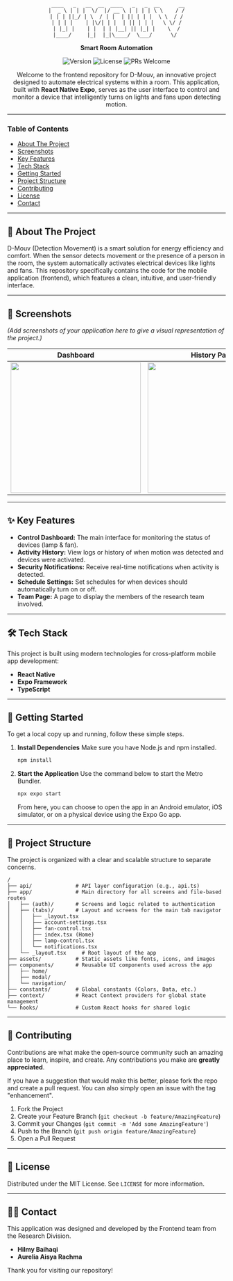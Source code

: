 <div align="center">

```
 ____   _   __  __  ____   _   _  __      __
|  _ \ | | |  \/  |/ __ \ | | | | \ \    / /
| | | ||_/ | \  / | |  | || | | |  \ \  / /
| | | |    | |\/| | |  | || | | |   \ \/ /
| |_| |    | |  | | |__| || |_| |    \  /
|____/     |_|  |_|\____/  \___/      \/ 
```
**Smart Room Automation**

</div>

<p align="center">
  <img src="https://img.shields.io/badge/version-1.0.0-blue.svg" alt="Version">
  <img src="https://img.shields.io/badge/license-MIT-green.svg" alt="License">
  <img src="https://img.shields.io/badge/PRs-welcome-brightgreen.svg" alt="PRs Welcome">
</p>

<p align="center">
  Welcome to the frontend repository for D-Mouv, an innovative project designed to automate electrical systems within a room. This application, built with <b>React Native Expo</b>, serves as the user interface to control and monitor a device that intelligently turns on lights and fans upon detecting motion.
</p>

---

### **Table of Contents**
* [About The Project](#-about-the-project)
* [Screenshots](#-screenshots)
* [Key Features](#-key-features)
* [Tech Stack](#️-tech-stack)
* [Getting Started](#-getting-started)
* [Project Structure](#-project-structure)
* [Contributing](#-contributing)
* [License](#-license)
* [Contact](#-contact)

---

## 🚀 About The Project

D-Mouv (Detection Movement) is a smart solution for energy efficiency and comfort. When the sensor detects movement or the presence of a person in the room, the system automatically activates electrical devices like lights and fans. This repository specifically contains the code for the mobile application (frontend), which features a clean, intuitive, and user-friendly interface.

---

## 📸 Screenshots

*(Add screenshots of your application here to give a visual representation of the project.)*

| Dashboard | History Page | Teams Page | Setting Page | Notification | Profile |
| :---: | :---: | :---: | :---: | :---: | :---: |
| <img src="https://placehold.co/300x600/EFEFEF/333?text=Dashboard+Screen" width="300"> | <img src="https://placehold.co/300x600/EFEFEF/333?text=History+Screen" width="300"> | <img src="https://placehold.co/300x600/EFEFEF/333?text=History+Screen" width="300"> | <img src="https://placehold.co/300x600/EFEFEF/333?text=History+Screen" width="300"> | <img src="https://placehold.co/300x600/EFEFEF/333?text=History+Screen" width="300"> | <img src="https://placehold.co/300x600/EFEFEF/333?text=History+Screen" width="300"> | 

---

## ✨ Key Features

* **Control Dashboard:** The main interface for monitoring the status of devices (lamp & fan).
* **Activity History:** View logs or history of when motion was detected and devices were activated.
* **Security Notifications:** Receive real-time notifications when activity is detected.
* **Schedule Settings:** Set schedules for when devices should automatically turn on or off.
* **Team Page:** A page to display the members of the research team involved.

---

## 🛠️ Tech Stack

This project is built using modern technologies for cross-platform mobile app development:

* **React Native**
* **Expo Framework**
* **TypeScript**

---

## 🏁 Getting Started

To get a local copy up and running, follow these simple steps.

1. **Install Dependencies**
   Make sure you have Node.js and npm installed.
   ```bash
   npm install
   ```

2. **Start the Application**
   Use the command below to start the Metro Bundler.
   ```bash
   npx expo start
   ```
   From here, you can choose to open the app in an Android emulator, iOS simulator, or on a physical device using the Expo Go app.

---

## 📂 Project Structure

The project is organized with a clear and scalable structure to separate concerns.

```
/
├── api/              # API layer configuration (e.g., api.ts)
├── app/              # Main directory for all screens and file-based routes
│   ├── (auth)/       # Screens and logic related to authentication
│   ├── (tabs)/       # Layout and screens for the main tab navigator
│   │   ├── _layout.tsx
│   │   ├── account-settings.tsx
│   │   ├── fan-control.tsx
│   │   ├── index.tsx (Home)
│   │   ├── lamp-control.tsx
│   │   └── notifications.tsx
│   └── _layout.tsx     # Root layout of the app
├── assets/           # Static assets like fonts, icons, and images
├── components/       # Reusable UI components used across the app
│   ├── home/
│   ├── modal/
│   └── navigation/
├── constants/        # Global constants (Colors, Data, etc.)
├── context/          # React Context providers for global state management
└── hooks/            # Custom React hooks for shared logic
```

---

## 🤝 Contributing

Contributions are what make the open-source community such an amazing place to learn, inspire, and create. Any contributions you make are **greatly appreciated**.

If you have a suggestion that would make this better, please fork the repo and create a pull request. You can also simply open an issue with the tag "enhancement".

1. Fork the Project
2. Create your Feature Branch (`git checkout -b feature/AmazingFeature`)
3. Commit your Changes (`git commit -m 'Add some AmazingFeature'`)
4. Push to the Branch (`git push origin feature/AmazingFeature`)
5. Open a Pull Request

---

## 📄 License

Distributed under the MIT License. See `LICENSE` for more information.

---

## 👨‍💻 Contact

This application was designed and developed by the Frontend team from the Research Division.

* **Hilmy Baihaqi**
* **Aurelia Aisya Rachma**

Thank you for visiting our repository!
